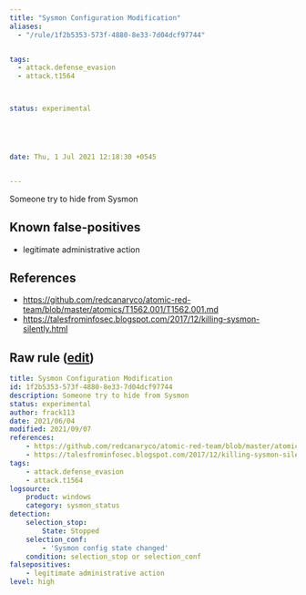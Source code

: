 ```yaml
---
title: "Sysmon Configuration Modification"
aliases:
  - "/rule/1f2b5353-573f-4880-8e33-7d04dcf97744"


tags:
  - attack.defense_evasion
  - attack.t1564



status: experimental





date: Thu, 1 Jul 2021 12:18:30 +0545


---
```


Someone try to hide from Sysmon

<!--more-->


## Known false-positives

* legitimate administrative action



## References

* https://github.com/redcanaryco/atomic-red-team/blob/master/atomics/T1562.001/T1562.001.md
* https://talesfrominfosec.blogspot.com/2017/12/killing-sysmon-silently.html


## Raw rule ([edit](https://github.com/SigmaHQ/sigma/edit/master/rules/windows/sysmon/sysmon_config_modification_status.yml))
```yaml
title: Sysmon Configuration Modification
id: 1f2b5353-573f-4880-8e33-7d04dcf97744
description: Someone try to hide from Sysmon
status: experimental
author: frack113
date: 2021/06/04
modified: 2021/09/07
references:
    - https://github.com/redcanaryco/atomic-red-team/blob/master/atomics/T1562.001/T1562.001.md
    - https://talesfrominfosec.blogspot.com/2017/12/killing-sysmon-silently.html
tags:
    - attack.defense_evasion
    - attack.t1564
logsource:
    product: windows
    category: sysmon_status
detection:
    selection_stop:
        State: Stopped
    selection_conf:
        - 'Sysmon config state changed'
    condition: selection_stop or selection_conf
falsepositives:
    - legitimate administrative action
level: high  

```
